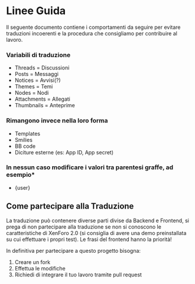 # Linee Guida
Il seguente documento contiene i comportamenti da seguire per evitare traduzioni incoerenti e la procedura che consigliamo per contribuire al lavoro.

### Variabili di traduzione
- Threads = Discussioni
- Posts = Messaggi
- Notices = Avvisi(?)
- Themes = Temi
- Nodes = Nodi
- Attachments = Allegati
- Thumbnails = Anteprime

### Rimangono invece nella loro forma
- Templates
- Smilies
- BB code
- Diciture esterne (es: App ID, App secret)

### In nessun caso modificare i valori tra parentesi graffe, ad esempio*
- {user}


## Come partecipare alla Traduzione
La traduzione può contenere diverse parti divise da Backend e Frontend, si prega di non partecipare alla traduzione se non si conoscono le caratteristiche di XenForo 2.0 (si consiglia di avere una demo preinstallata su cui effettuare i propri test). Le frasi del frontend hanno la priorità!

In definitiva per partecipare a questo progetto bisogna:
1. Creare un fork
2. Effettua le modifiche
3. Richiedi di integrare il tuo lavoro tramite pull request
